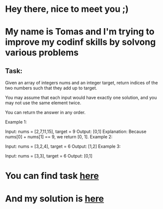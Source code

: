 # Hey there, nice to meet you ;)
# My name is Tomas and I'm trying to improve my codinf skills by solvong various problems


## Task:

Given an array of integers nums and an integer target, return indices of the two numbers such that they add up to target.

You may assume that each input would have exactly one solution, and you may not use the same element twice.

You can return the answer in any order.

 

Example 1:

Input: nums = [2,7,11,15], target = 9
Output: [0,1]
Explanation: Because nums[0] + nums[1] == 9, we return [0, 1].
Example 2:

Input: nums = [3,2,4], target = 6
Output: [1,2]
Example 3:

Input: nums = [3,3], target = 6
Output: [0,1]


# You can find task [here](https://leetcode.com/problems/two-sum/)
# And my solution is [here](https://github.com/TomassVaitkus/solutions/blob/main/sol_1/two_sum.py)